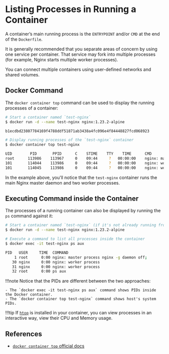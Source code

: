 # Listing Processes in Running a Container

A container’s main running process is the `ENTRYPOINT` and/or `CMD` at the end of the `Dockerfile`.

It is generally recommended that you separate areas of concern by using one service per container. That service may fork into multiple processes (for example, Nginx starts multiple worker processes).

You can connect multiple containers using user-defined networks and shared volumes.

## Docker Command

The `docker container top` command can be used to display the running processes of a container:

```bash
# Start a container named `test-nginx`
$ docker run -d --name test-nginx nginx:1.23.2-alpine

b1ecdbd23807784169f4788ddf51871ab3438a4fc096e4f84448827fcd068923

# Display running processes of the `test-nginx` container
$ docker container top test-nginx

UID        PID       PPID      C    STIME    TTY    TIME      CMD
root      113986    113967     0    09:44     ?   00:00:00    nginx: master process nginx -g daemon off;
101       114044    113986     0    09:44     ?   00:00:00    nginx: worker process
101       114045    113986     0    09:44     ?   00:00:00    nginx: worker process
```

In the example above, you'll notice that the `test-nginx` container runs the main Nginx master daemon and two worker processes.

## Executing Command inside the Container

The processes of a running container can also be displayed by running the `ps` command against it:

```bash
# Start a container named `test-nginx` (if it's not already running from the previous step)
$ docker run -d --name test-nginx nginx:1.23.2-alpine

# Execute a command to list all processes inside the container
$ docker exec -it test-nginx ps aux

PID   USER     TIME  COMMAND
    1 root      0:00 nginx: master process nginx -g daemon off;
   30 nginx     0:00 nginx: worker process
   31 nginx     0:00 nginx: worker process
   32 root      0:00 ps aux
```

!!!note
    Notice that the PIDs are different between the two approaches:

    - The `docker exec -it test-nginx ps aux` command shows PIDs inside the Docker container.
    - The `docker container top test-nginx` command shows host's system PIDs.

!!!tip
    If [`htop`](https://github.com/htop-dev/htop) is installed in your container, you can view processes in an interactive way, view their CPU and Memory usage.

## References

- [`docker container top` official docs](https://docs.docker.com/engine/reference/commandline/container_top/)
